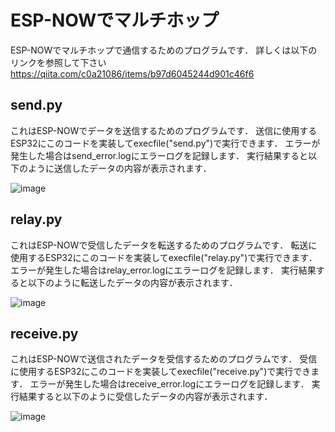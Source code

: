 # ESP-NOWでマルチホップ
ESP-NOWでマルチホップで通信するためのプログラムです．
詳しくは以下のリンクを参照して下さい
https://qiita.com/c0a21086/items/b97d6045244d901c46f6
## send.py
これはESP-NOWでデータを送信するためのプログラムです．
送信に使用するESP32にこのコードを実装してexecfile("send.py")で実行できます．
エラーが発生した場合はsend_error.logにエラーログを記録します．
実行結果すると以下のように送信したデータの内容が表示されます．

![image](https://github.com/user-attachments/assets/5fe33726-c014-49e0-bb70-e21ae356c9ca)
## relay.py
これはESP-NOWで受信したデータを転送するためのプログラムです．
転送に使用するESP32にこのコードを実装してexecfile("relay.py")で実行できます．
エラーが発生した場合はrelay_error.logにエラーログを記録します．
実行結果すると以下のように転送したデータの内容が表示されます．

![image](https://github.com/user-attachments/assets/756c0a39-ecb7-4261-ab53-723bba8fbe53)
## receive.py
これはESP-NOWで送信されたデータを受信するためのプログラムです．
受信に使用するESP32にこのコードを実装してexecfile("receive.py")で実行できます．
エラーが発生した場合はreceive_error.logにエラーログを記録します．
実行結果すると以下のように受信したデータの内容が表示されます．

![image](https://github.com/user-attachments/assets/6d93cc72-7290-47f0-b24d-5a934118b13b)


